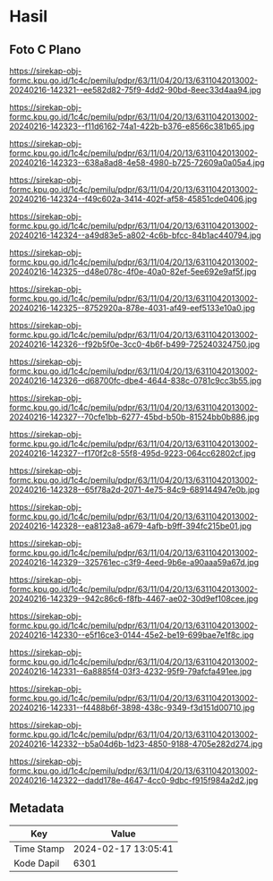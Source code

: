# Hasil

## Foto C Plano

https://sirekap-obj-formc.kpu.go.id/1c4c/pemilu/pdpr/63/11/04/20/13/6311042013002-20240216-142321--ee582d82-75f9-4dd2-90bd-8eec33d4aa94.jpg

https://sirekap-obj-formc.kpu.go.id/1c4c/pemilu/pdpr/63/11/04/20/13/6311042013002-20240216-142323--f11d6162-74a1-422b-b376-e8566c381b65.jpg

https://sirekap-obj-formc.kpu.go.id/1c4c/pemilu/pdpr/63/11/04/20/13/6311042013002-20240216-142323--638a8ad8-4e58-4980-b725-72609a0a05a4.jpg

https://sirekap-obj-formc.kpu.go.id/1c4c/pemilu/pdpr/63/11/04/20/13/6311042013002-20240216-142324--f49c602a-3414-402f-af58-45851cde0406.jpg

https://sirekap-obj-formc.kpu.go.id/1c4c/pemilu/pdpr/63/11/04/20/13/6311042013002-20240216-142324--a49d83e5-a802-4c6b-bfcc-84b1ac440794.jpg

https://sirekap-obj-formc.kpu.go.id/1c4c/pemilu/pdpr/63/11/04/20/13/6311042013002-20240216-142325--d48e078c-4f0e-40a0-82ef-5ee692e9af5f.jpg

https://sirekap-obj-formc.kpu.go.id/1c4c/pemilu/pdpr/63/11/04/20/13/6311042013002-20240216-142325--8752920a-878e-4031-af49-eef5133e10a0.jpg

https://sirekap-obj-formc.kpu.go.id/1c4c/pemilu/pdpr/63/11/04/20/13/6311042013002-20240216-142326--f92b5f0e-3cc0-4b6f-b499-725240324750.jpg

https://sirekap-obj-formc.kpu.go.id/1c4c/pemilu/pdpr/63/11/04/20/13/6311042013002-20240216-142326--d68700fc-dbe4-4644-838c-0781c9cc3b55.jpg

https://sirekap-obj-formc.kpu.go.id/1c4c/pemilu/pdpr/63/11/04/20/13/6311042013002-20240216-142327--70cfe1bb-6277-45bd-b50b-81524bb0b886.jpg

https://sirekap-obj-formc.kpu.go.id/1c4c/pemilu/pdpr/63/11/04/20/13/6311042013002-20240216-142327--f170f2c8-55f8-495d-9223-064cc62802cf.jpg

https://sirekap-obj-formc.kpu.go.id/1c4c/pemilu/pdpr/63/11/04/20/13/6311042013002-20240216-142328--65f78a2d-2071-4e75-84c9-689144947e0b.jpg

https://sirekap-obj-formc.kpu.go.id/1c4c/pemilu/pdpr/63/11/04/20/13/6311042013002-20240216-142328--ea8123a8-a679-4afb-b9ff-394fc215be01.jpg

https://sirekap-obj-formc.kpu.go.id/1c4c/pemilu/pdpr/63/11/04/20/13/6311042013002-20240216-142329--325761ec-c3f9-4eed-9b6e-a90aaa59a67d.jpg

https://sirekap-obj-formc.kpu.go.id/1c4c/pemilu/pdpr/63/11/04/20/13/6311042013002-20240216-142329--942c86c6-f8fb-4467-ae02-30d9ef108cee.jpg

https://sirekap-obj-formc.kpu.go.id/1c4c/pemilu/pdpr/63/11/04/20/13/6311042013002-20240216-142330--e5f16ce3-0144-45e2-be19-699bae7e1f8c.jpg

https://sirekap-obj-formc.kpu.go.id/1c4c/pemilu/pdpr/63/11/04/20/13/6311042013002-20240216-142331--6a8885f4-03f3-4232-95f9-79afcfa491ee.jpg

https://sirekap-obj-formc.kpu.go.id/1c4c/pemilu/pdpr/63/11/04/20/13/6311042013002-20240216-142331--f4488b6f-3898-438c-9349-f3d151d00710.jpg

https://sirekap-obj-formc.kpu.go.id/1c4c/pemilu/pdpr/63/11/04/20/13/6311042013002-20240216-142332--b5a04d6b-1d23-4850-9188-4705e282d274.jpg

https://sirekap-obj-formc.kpu.go.id/1c4c/pemilu/pdpr/63/11/04/20/13/6311042013002-20240216-142322--dadd178e-4647-4cc0-9dbc-f915f984a2d2.jpg


## Metadata

| Key        | Value               |
| ---------- | ------------------- |
| Time Stamp | 2024-02-17 13:05:41 |
| Kode Dapil | 6301                |



